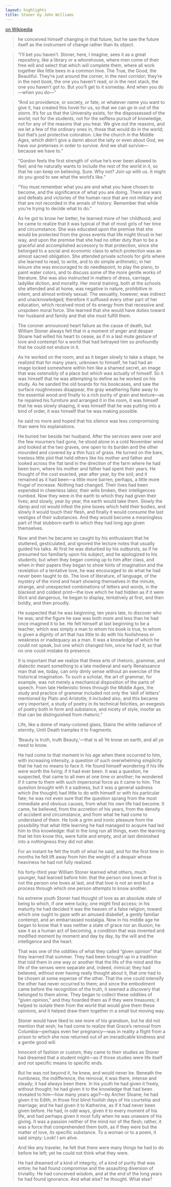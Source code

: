 ```yaml
---
layout: highlights
title: Stoner by John Williams
---
```


[on Wikipedia](https://en.wikipedia.org/wiki/Stoner_%28novel%29)

> he conceived himself changing in that future, but he saw the future itself as the instrument of change rather than its object.


> “I’ll bet you haven’t. Stoner, here, I imagine, sees it as a great repository, like a library or a whorehouse, where men come of their free will and select that which will complete them, where all work together like little bees in a common hive. The True, the Good, the Beautiful. They’re just around the corner, in the next corridor; they’re in the next book, the one you haven’t read, or in the next stack, the one you haven’t got to. But you’ll get to it someday. And when you do—when you do—”


> “And so providence, or society, or fate, or whatever name you want to give it, has created this hovel for us, so that we can go in out of the storm. It’s for us that the University exists, for the dispossessed of the world; not for the students, not for the selfless pursuit of knowledge, not for any of the reasons that you hear. We give out the reasons, and we let a few of the ordinary ones in, those that would do in the world; but that’s just protective coloration. Like the church in the Middle Ages, which didn’t give a damn about the laity or even about God, we have our pretenses in order to survive. And we shall survive—because we have to.”


> “Gordon feels the first strength of virtue he’s ever been allowed to feel; and he naturally wants to include the rest of the world in it, so that he can keep on believing. Sure. Why not? Join up with us. It might do you good to see what the world’s like.”


> “You must remember what you are and what you have chosen to become, and the significance of what you are doing. There are wars and defeats and victories of the human race that are not military and that are not recorded in the annals of history. Remember that while you’re trying to decide what to do.”


> As he got to know her better, he learned more of her childhood; and he came to realize that it was typical of that of most girls of her time and circumstance. She was educated upon the premise that she would be protected from the gross events that life might thrust in her way, and upon the premise that she had no other duty than to be a graceful and accomplished accessory to that protection, since she belonged to a social and economic class to which protection was an almost sacred obligation. She attended private schools for girls where she learned to read, to write, and to do simple arithmetic; in her leisure she was encouraged to do needlepoint, to play the piano, to paint water colors, and to discuss some of the more gentle works of literature. She was also instructed in matters of dress, carriage, ladylike diction, and morality. Her moral training, both at the schools she attended and at home, was negative in nature, prohibitive in intent, and almost entirely sexual. The sexuality, however, was indirect and unacknowledged; therefore it suffused every other part of her education, which received most of its energy from that recessive and unspoken moral force. She learned that she would have duties toward her husband and family and that she must fulfill them.


> The coroner announced heart failure as the cause of death, but William Stoner always felt that in a moment of anger and despair Sloane had willed his heart to cease, as if in a last mute gesture of love and contempt for a world that had betrayed him so profoundly that he could not endure in it.


> As he worked on the room, and as it began slowly to take a shape, he realized that for many years, unknown to himself, he had had an image locked somewhere within him like a shamed secret, an image that was ostensibly of a place but which was actually of himself. So it was himself that he was attempting to define as he worked on his study. As he sanded the old boards for his bookcases, and saw the surface roughnesses disappear, the gray weathering flake away to the essential wood and finally to a rich purity of grain and texture—as he repaired his furniture and arranged it in the room, it was himself that he was slowly shaping, it was himself that he was putting into a kind of order, it was himself that he was making possible.


> he said no more and hoped that his silence was less compromising than were his explanations.


> He buried her beside her husband. After the services were over and the few mourners had gone, he stood alone in a cold November wind and looked at the two graves, one open to its burden and the other mounded and covered by a thin fuzz of grass. He turned on the bare, treeless little plot that held others like his mother and father and looked across the flat land in the direction of the farm where he had been born, where his mother and father had spent their years. He thought of the cost exacted, year after year, by the soil; and it remained as it had been—a little more barren, perhaps, a little more frugal of increase. Nothing had changed. Their lives had been expended in cheerless labor, their wills broken, their intelligences numbed. Now they were in the earth to which they had given their lives; and slowly, year by year, the earth would take them. Slowly the damp and rot would infest the pine boxes which held their bodies, and slowly it would touch their flesh, and finally it would consume the last vestiges of their substances. And they would become a meaningless part of that stubborn earth to which they had long ago given themselves.


> Now and then he became so caught by his enthusiasm that he stuttered, gesticulated, and ignored the lecture notes that usually guided his talks. At first he was disturbed by his outbursts, as if he presumed too familiarly upon his subject, and he apologized to his students; but when they began coming up to him after class, and when in their papers they began to show hints of imagination and the revelation of a tentative love, he was encouraged to do what he had never been taught to do. The love of literature, of language, of the mystery of the mind and heart showing themselves in the minute, strange, and unexpected combinations of letters and words, in the blackest and coldest print—the love which he had hidden as if it were illicit and dangerous, he began to display, tentatively at first, and then boldly, and then proudly.


> He suspected that he was beginning, ten years late, to discover who he was; and the figure he saw was both more and less than he had once imagined it to be. He felt himself at last beginning to be a teacher, which was simply a man to whom his book is true, to whom is given a dignity of art that has little to do with his foolishness or weakness or inadequacy as a man. It was a knowledge of which he could not speak, but one which changed him, once he had it, so that no one could mistake its presence.


> It is important that we realize that these arts of rhetoric, grammar, and dialectic meant something to a late medieval and early Renaissance man that we, today, can only dimly sense without an exercise of the historical imagination. To such a scholar, the art of grammar, for example, was not merely a mechanical disposition of the parts of speech. From late Hellenistic times through the Middle Ages, the study and practice of grammar included not only the ‘skill of letters’ mentioned by Plato and Aristotle; it included also, and this became very important, a study of poetry in its technical felicities, an exegesis of poetry both in form and substance, and nicety of style, insofar as that can be distinguished from rhetoric.”


> Life, like a dome of many-colored glass, Stains the white radiance of eternity, Until Death tramples it to fragments.


> ‘Beauty is truth, truth Beauty,’—that is all Ye know on earth, and all ye need to know.


> He had come to that moment in his age when there occurred to him, with increasing intensity, a question of such overwhelming simplicity that he had no means to face it. He found himself wondering if his life were worth the living; if it had ever been. It was a question, he suspected, that came to all men at one time or another; he wondered if it came to them with such impersonal force as it came to him. The question brought with it a sadness, but it was a general sadness which (he thought) had little to do with himself or with his particular fate; he was not even sure that the question sprang from the most immediate and obvious causes, from what his own life had become. It came, he believed, from the accretion of his years, from the density of accident and circumstance, and from what he had come to understand of them. He took a grim and ironic pleasure from the possibility that what little learning he had managed to acquire had led him to this knowledge: that in the long run all things, even the learning that let him know this, were futile and empty, and at last diminished into a nothingness they did not alter.


> For an instant he felt the truth of what he said, and for the first time in months he felt lift away from him the weight of a despair whose heaviness he had not fully realized.


> his forty-third year William Stoner learned what others, much younger, had learned before him: that the person one loves at first is not the person one loves at last, and that love is not an end but a process through which one person attempts to know another.


> his extreme youth Stoner had thought of love as an absolute state of being to which, if one were lucky, one might find access; in his maturity he had decided it was the heaven of a false religion, toward which one ought to gaze with an amused disbelief, a gently familiar contempt, and an embarrassed nostalgia. Now in his middle age he began to know that it was neither a state of grace nor an illusion; he saw it as a human act of becoming, a condition that was invented and modified moment by moment and day by day, by the will and the intelligence and the heart.


> That was one of the oddities of what they called “given opinion” that they learned that summer. They had been brought up in a tradition that told them in one way or another that the life of the mind and the life of the senses were separate and, indeed, inimical; they had believed, without ever having really thought about it, that one had to be chosen at some expense of the other. That the one could intensify the other had never occurred to them; and since the embodiment came before the recognition of the truth, it seemed a discovery that belonged to them alone. They began to collect these oddities of “given opinion,” and they hoarded them as if they were treasures; it helped to isolate them from the world that would give them these opinions, and it helped draw them together in a small but moving way.


> Stoner would have liked to see more of his grandson, but he did not mention that wish; he had come to realize that Grace’s removal from Columbia—perhaps even her pregnancy—was in reality a flight from a prison to which she now returned out of an ineradicable kindness and a gentle good will.


> Innocent of fashion or custom, they came to their studies as Stoner had dreamed that a student might—as if those studies were life itself and not specific means to specific ends.


> But he was not beyond it, he knew, and would never be. Beneath the numbness, the indifference, the removal, it was there, intense and steady; it had always been there. In his youth he had given it freely, without thought; he had given it to the knowledge that had been revealed to him—how many years ago?—by Archer Sloane; he had given it to Edith, in those first blind foolish days of his courtship and marriage; and he had given it to Katherine, as if it had never been given before. He had, in odd ways, given it to every moment of his life, and had perhaps given it most fully when he was unaware of his giving. It was a passion neither of the mind nor of the flesh; rather, it was a force that comprehended them both, as if they were but the matter of love, its specific substance. To a woman or to a poem, it said simply: Look! I am alive.


> And like any traveler, he felt that there were many things he had to do before he left; yet he could not think what they were.


> He had dreamed of a kind of integrity, of a kind of purity that was entire; he had found compromise and the assaulting diversion of triviality. He had conceived wisdom, and at the end of the long years he had found ignorance. And what else? he thought. What else?

